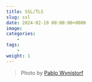 ```yaml
---
title: SSL/TLS
slug: ssl
date: 2024-02-19 00:00:00+0000
image: 
categories:
    - 
tags:
    - 
weight: 1
---
```


> Photo by [Pablo Wynistorf](https://www.pablo.one)
